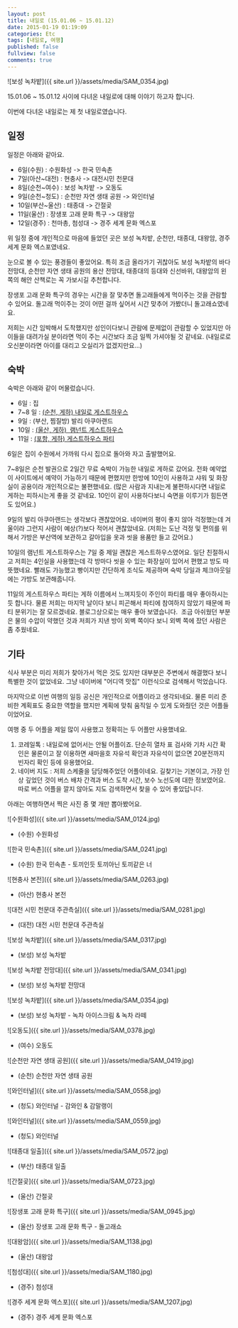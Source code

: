 ```yaml
---
layout: post
title: 내일로 (15.01.06 ~ 15.01.12)
date: 2015-01-19 01:19:09
categories: Etc
tags: [내일로, 여행]
published: false
fullview: false
comments: true
---
```


![보성 녹차밭]({{ site.url }}/assets/media/SAM_0354.jpg)

15.01.06 ~ 15.01.12 사이에 다녀온 내일로에 대해 이야기 하고자 합니다.

이번에 다녀온 내일로는 제 첫 내일로였습니다.

## 일정

일정은 아래와 같아요.

* 6일(수원) : 수원화성 -> 한국 민속촌
* 7일(아산~대전) : 현충사 -> 대전시민 천문대
* 8일(순천~여수) : 보성 녹차밭 -> 오동도
* 9일(순천~청도) : 순천만 자연 생태 공원 -> 와인터널
* 10일(부산~울산) : 태종대 -> 간절곶
* 11일(울산) : 장생포 고래 문화 특구 -> 대왕암
* 12일(경주) : 천마총, 첨성대 -> 경주 세계 문화 엑스포

위 일정 중에 개인적으로 마음에 들었던 곳은 보성 녹차밭, 순천만, 태종대, 대왕암, 경주 세계 문화 엑스포였네요.

눈으로 볼 수 있는 풍경들이 좋았어요. 특히 조금 올라가기 귀찮아도 보성 녹차밭의 바다 전망대, 순천만 자연 생태 공원의 용산 전망대, 태종대의 등대와 신선바위, 대왕암의 왼쪽의 해안 산책로는 꼭 가보시길 추천합니다.

장생포 고래 문화 특구의 경우는 시간을 잘 맞추면 돌고래들에게 먹이주는 것을 관람할 수 있어요. 돌고래 먹이주는 것이 어떤 걸까 싶어서 시간 맞추어 가봤더니 돌고래쇼였네요.

저희는 시간 임박해서 도착했지만 성인이다보니 관람에 문제없이 관람할 수 있었지만 아이들을 대려가실 분이라면 먹이 주는 시간보다 조금 일찍 가셔야될 것 같네요. (내일로로 오신분이라면 아이를 대리고 오실리가 없겠지만요...)

## 숙박

숙박은 아래와 같이 머물렀습니다.

* 6일 : 집
* 7~8 일 : [(순천, 게하) 내일로 게스트하우스](http://guest.or.kr/)
* 9일 : (부산, 찜질방) 발리 아쿠아랜드
* 10일 : [(울산, 게하)  램넌트 게스트하우스](http://blog.naver.com/k2690312)
* 11일 : [(포항, 게하) 게스트하우스 파티](http://pohangjjong.blog.me/)

6일은 집이 수원에서 가까워 다시 집으로 돌아와 자고 출발했어요.

7~8일은 순천 발권으로 2일간 무료 숙박이 가능한 내일로 게하로 갔어요. 전화 예약없이 사이트에서 예약이 가능하기 때문에 편했지만 한방에 10인이 사용하고 샤워 및 화장실이 공용이라 개인적으로는 불편했네요. (많은 사람과 지내는게 불편하시다면 내일로 게하는 피하시는게 좋을 것 같네요. 10인이 같이 사용하다보니 숙면을 이루기가 힘든면도 있어요.)

9일의 발리 아쿠아랜드는 생각보다 괜찮았어요. 네이버의 평이 좋지 않아 걱정했는데 겨울이라 그런지 사람이 예상(?)보다 적어서 괜찮았네요. (저희는 도난 걱정 및 편의를 위해서 가방은 부산역에 보관하고 갈아입을 옷과 씻을 용품만 들고 갔어요.)

10일의 램넌트 게스트하우스는 7일 중 제일 괜찮은 게스트하우스였어요. 일단 친절하시고 저희는 4인실을 사용했는데 각 방마다 씻을 수 있는 화장실이 있어서 편했고 방도 따뜻했네요. 빨래도 가능했고 빵이지만 간단하게 조식도 제공하며 숙박 당일과 체크아웃일에는 가방도 보관해줍니다.

11일의 게스트하우스 파티는 게하 이름에서 느껴지듯이 주인이 파티를 매우 좋아하시는 듯 합니다. 물론 저희는 마지막 날이다 보니 피곤해서 파티에 참여하지 않았기 때문에 파티 분위기는 잘 모르겠네요. 블로그상으로는 매우 좋아 보였습니다.  조금 아쉬웠던 부분은 물의 수압이 약했던 것과 저희가 지낸 방이 외벽 쪽이다 보니 외벽 쪽에 잤던 사람은 좀 추웠네요.


## 기타

식사 부분은 미리 저희가 찾아가서 먹은 것도 있지만 대부분은 주변에서 해결했다 보니 특별한 것이 없었네요. 그냥 네이버에 "어디역 맛집" 이런식으로 검색해서 먹었습니다.

마지막으로 이번 여행의 일등 공신은 개인적으로 어플이라고 생각되네요. 물론 미리 준비한 계획표도 중요한 역할을 했지만 계획에 맞춰 움직일 수 있게 도와줬던 것은 어플들이었어요.

여행 중 두 어플을 제일 많이 사용했고 정확히는 두 어플만 사용했네요.

  1. 코레일톡 : 내일로에 없어서는 안될 어플이죠. 단순히 열차 표 검사와 기차 시간 확인은 물론이고 잘 이용하면 새마을호 자유석 확인과 자유석이 없으면 20분전까지 빈자리 확인 등에 유용했어요.
  2. 네이버 지도 : 저희 스케줄을 담당해주었던 어플이네요. 길찾기는 기본이고, 가장 인상 깊었던 것이 버스 배차 간격과 버스 도착 시간, 보수 노선도에 대한 정보였어요. 따로 버스 어플을 깔지 않아도 지도 검색하면서 찾을 수 있어 좋았답니다.

아래는 여행하면서 찍은 사진 중 몇 개만 뽑아봤어요.


![수원화성]({{ site.url }}/assets/media/SAM_0124.jpg)

* (수원) 수원화성

![한국 민속촌]({{ site.url }}/assets/media/SAM_0241.jpg)

* (수원) 한국 민속촌 - 토끼인듯 토끼아닌 토끼같은 너

![현충사 본전]({{ site.url }}/assets/media/SAM_0263.jpg)

* (아산) 현충사 본전

![대전 시민 천문대 주관측실]({{ site.url }}/assets/media/SAM_0281.jpg)

* (대전) 대전 시민 천문대 주관측실

![보성 녹차밭]({{ site.url }}/assets/media/SAM_0317.jpg)

* (보성) 보성 녹차밭

![보성 녹차밭 전망대]({{ site.url }}/assets/media/SAM_0341.jpg)

* (보성) 보성 녹차밭 전망대

![보성 녹차밭]({{ site.url }}/assets/media/SAM_0354.jpg)

* (보성) 보성 녹차밭 - 녹차 아이스크림 & 녹차 라떼

![오동도]({{ site.url }}/assets/media/SAM_0378.jpg)

* (여수) 오동도

![순천만 자연 생태 공원]({{ site.url }}/assets/media/SAM_0419.jpg)

* (순천) 순천만 자연 생태 공원

![와인터널]({{ site.url }}/assets/media/SAM_0558.jpg)

* (청도) 와인터널 - 감와인 & 감말랭이

![와인터널]({{ site.url }}/assets/media/SAM_0559.jpg)

* (청도) 와인터널

![태종대 일출]({{ site.url }}/assets/media/SAM_0572.jpg)

* (부산) 태종대 일출

![간절곶]({{ site.url }}/assets/media/SAM_0723.jpg)

* (울산) 간절곶

![장생포 고래 문화 특구]({{ site.url }}/assets/media/SAM_0945.jpg)

* (울산) 장생포 고래 문화 특구 - 돌고래쇼

![대왕암]({{ site.url }}/assets/media/SAM_1138.jpg)

* (울산) 대왕암

![첨성대]({{ site.url }}/assets/media/SAM_1180.jpg)

* (경주) 첨성대

![경주 세계 문화 엑스포]({{ site.url }}/assets/media/SAM_1207.jpg)

* (경주) 경주 세계 문화 엑스포
